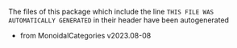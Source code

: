 The files of this package which include the line `THIS FILE WAS AUTOMATICALLY GENERATED` in their header have been autogenerated

* from MonoidalCategories v2023.08-08
